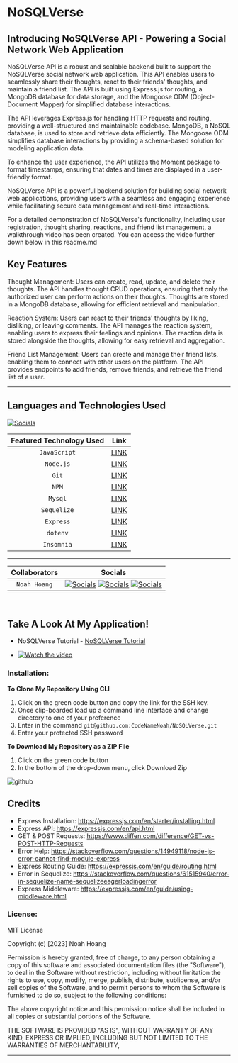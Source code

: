 # NoSQLVerse

## Introducing NoSQLVerse API - Powering a Social Network Web Application

NoSQLVerse API is a robust and scalable backend built to support the NoSQLVerse social network web application. This API enables users to seamlessly share their thoughts, react to their friends' thoughts, and maintain a friend list. The API is built using Express.js for routing, a MongoDB database for data storage, and the Mongoose ODM (Object-Document Mapper) for simplified database interactions.

The API leverages Express.js for handling HTTP requests and routing, providing a well-structured and maintainable codebase. MongoDB, a NoSQL database, is used to store and retrieve data efficiently. The Mongoose ODM simplifies database interactions by providing a schema-based solution for modeling application data.

To enhance the user experience, the API utilizes the Moment package to format timestamps, ensuring that dates and times are displayed in a user-friendly format.

NoSQLVerse API is a powerful backend solution for building social network web applications, providing users with a seamless and engaging experience while facilitating secure data management and real-time interactions.

For a detailed demonstration of NoSQLVerse's functionality, including user registration, thought sharing, reactions, and friend list management, a walkthrough video has been created. You can access the video further down below in this readme.md

## Key Features

Thought Management: Users can create, read, update, and delete their thoughts. The API handles thought CRUD operations, ensuring that only the authorized user can perform actions on their thoughts. Thoughts are stored in a MongoDB database, allowing for efficient retrieval and manipulation.

Reaction System: Users can react to their friends' thoughts by liking, disliking, or leaving comments. The API manages the reaction system, enabling users to express their feelings and opinions. The reaction data is stored alongside the thoughts, allowing for easy retrieval and aggregation.

Friend List Management: Users can create and manage their friend lists, enabling them to connect with other users on the platform. The API provides endpoints to add friends, remove friends, and retrieve the friend list of a user.


---

## Languages and Technologies Used

[![Socials](https://skillicons.dev/icons?i=js,git,powershell,nodejs,express)](https://skillicons.dev)

| Featured Technology Used |                     Link                     |
| :----------------------: | :------------------------------------------: |
|       `JavaScript`       |    [LINK](https://devdocs.io/javascript/)    |
|        `Node.js`         |        [LINK](https://nodejs.dev/en/)        |
|          `Git`           |         [LINK](https://git-scm.com/)         |
|          `NPM`           |        [LINK](https://www.npmjs.com/)        |
|         `Mysql`          |        [LINK](https://www.mysql.com/)        |
|       `Sequelize`        |        [LINK](https://sequelize.org/)        |
|        `Express`         |        [LINK](https://expressjs.com/)        |
|         `dotenv`         | [LINK](https://www.npmjs.com/package/dotenv) |
|        `Insomnia`        |        [LINK](https://insomnia.rest/)        |

---

|   Collaborators    |                                                                                                                                  Socials                                                                                                                                   |
| :----------------: | :------------------------------------------------------------------------------------------------------------------------------------------------------------------------------------------------------------------------------------------------------------------------: |
|    `Noah Hoang`    | [![Socials](https://skillicons.dev/icons?i=git)](https://github.com/codenamenoah) [![Socials](https://skillicons.dev/icons?i=linkedin)](https://www.linkedin.com/in/codenamenoah/) [![Socials](https://skillicons.dev/icons?i=twitter)](https://twitter.com/CodeNameNoahH) |

<p>&nbsp;</p>

## Take A Look At My Application!

- NoSQLVerse Tutorial - [NoSQLVerse Tutorial](https://www.youtube.com/watch?v=90Khu-0mxaY)

- [![Watch the video](https://img.youtube.com/vi/90Khu-0mxaY/maxresdefault.jpg)](https://youtu.be/90Khu-0mxaY)


### Installation:

**To Clone My Repository Using CLI**

1. Click on the green code button and copy the link for the SSH key.
2. Once clip-boarded load up a command line interface and change directory to one of your preference
3. Enter in the command `git@github.com:CodeNameNoah/NoSQLVerse.git`
4. Enter your protected SSH password

**To Download My Repository as a ZIP File**

1. Click on the green code button
2. In the bottom of the drop-down menu, click Download Zip

![github](https://user-images.githubusercontent.com/127361736/227422005-d28a9020-e331-4098-976b-df9c1e545bb4.png)


## Credits

- Express Installation: https://expressjs.com/en/starter/installing.html
- Express API: https://expressjs.com/en/api.html
- GET & POST Requests: https://www.diffen.com/difference/GET-vs-POST-HTTP-Requests
- Error Help: https://stackoverflow.com/questions/14949118/node-js-error-cannot-find-module-express
- Express Routing Guide: https://expressjs.com/en/guide/routing.html
- Error in Sequelize: https://stackoverflow.com/questions/61515940/error-in-sequelize-name-sequelizeeagerloadingerror
- Express Middleware: https://expressjs.com/en/guide/using-middleware.html


### License:

MIT License

Copyright (c) [2023] Noah Hoang

Permission is hereby granted, free of charge, to any person obtaining a copy
of this software and associated documentation files (the "Software"), to deal
in the Software without restriction, including without limitation the rights
to use, copy, modify, merge, publish, distribute, sublicense, and/or sell
copies of the Software, and to permit persons to whom the Software is
furnished to do so, subject to the following conditions:

The above copyright notice and this permission notice shall be included in all
copies or substantial portions of the Software.

THE SOFTWARE IS PROVIDED "AS IS", WITHOUT WARRANTY OF ANY KIND, EXPRESS OR
IMPLIED, INCLUDING BUT NOT LIMITED TO THE WARRANTIES OF MERCHANTABILITY,

---
